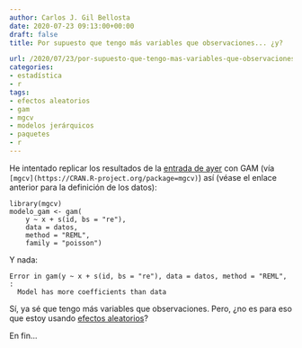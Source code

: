 ```yaml
---
author: Carlos J. Gil Bellosta
date: 2020-07-23 09:13:00+00:00
draft: false
title: Por supuesto que tengo más variables que observaciones... ¿y?

url: /2020/07/23/por-supuesto-que-tengo-mas-variables-que-observaciones-y/
categories:
- estadística
- r
tags:
- efectos aleatorios
- gam
- mgcv
- modelos jerárquicos
- paquetes
- r
---
```





He intentado replicar los resultados de la [entrada de ayer](https://www.datanalytics.com/2020/07/22/aun-mas-sobre-la-presunta-sobredispersion-en-modelos-de-poisson/) con GAM (vía `[mgcv](https://CRAN.R-project.org/package=mgcv)`) así (véase el enlace anterior para la definición de los datos):







    library(mgcv)
    modelo_gam <- gam(
        y ~ x + s(id, bs = "re"),
        data = datos,
        method = "REML",
        family = "poisson")







Y nada:







    Error in gam(y ~ x + s(id, bs = "re"), data = datos, method = "REML",  :
      Model has more coefficients than data







Sí, ya sé que tengo más variables que observaciones. Pero, ¿no es para eso que estoy usando [efectos aleatorios](https://stat.ethz.ch/R-manual/R-patched/library/mgcv/html/gamm.html)?







En fin...



